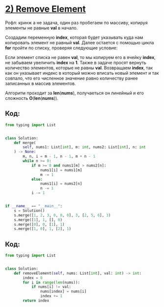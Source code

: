 # [**2) Remove Element**](https://leetcode.com/problems/remove-element/description/)

Рофл: кринж а не задача, один раз пробегаем по массиву, копируя элементы не равные **val** в начало.

Создадим переменную **index**, которая будет указывать куда нам копировать элемент не равный **val**. Далее остается с помощью цикла **for** пройти по списку, проверяя следующие условие:

Если элемент списка не равен **val**, то мы копируем его в ячейку **index**, не забываем увеличить **index** на **1**. Также в задаче просят вернуть количество элементов, которые не равны **val**. Возвращаем **index**, так как он указывает индекс в который можно вписать новый элемент и так совпало, что его численное значение равно количеству ранее записанных в массив элементов.

Алгоритм проходит за **len**(**nums**), получаеться он линейный и его сложность **O**(**len**(**nums**)).

## Код:
```python
from typing import List


class Solution:
    def merge(
        self, nums1: List[int], m: int, nums2: List[int], n: int
    ) -> None:
        m, n, i = m - 1, n - 1, m + n - 1
        while n >= 0:
            if m >= 0 and nums1[m] > nums2[n]:
                nums1[i] = nums1[m]
                m -= 1
            else:
                nums1[i] = nums2[n]
                n -= 1
            i -= 1


if __name__ == "__main__":
    s = Solution()
    s.merge([1, 2, 3, 0, 0, 0], 3, [2, 5, 6], 3)
    s.merge([1], 1, [], 0)
    s.merge([0], 0, [1], 1)
    s.merge([1, 0], 1, [2], 1)

```

## Код:
```python
from typing import List


class Solution:
    def removeElement(self, nums: List[int], val: int) -> int:
        index = 0
        for i in range(len(nums)):
            if nums[i] != val:
                nums[index] = nums[i]
                index += 1
        return index

```

